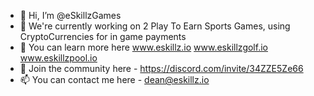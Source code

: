 - 👋 Hi, I’m @eSkillzGames
- 👀 We're currently working on 2 Play To Earn Sports Games, using CryptoCurrencies for in game payments
- 🌱 You can learn more here www.eskillz.io www.eskillzgolf.io www.eskillzpool.io
- 💞️ Join the community here - https://discord.com/invite/34ZZE5Ze66
- 📫 You can contact me here - dean@eskillz.io

<!---
eSkillzGames/eSkillzGames is a ✨ special ✨ repository because its `README.md` (this file) appears on your GitHub profile.
You can click the Preview link to take a look at your changes.
--->
